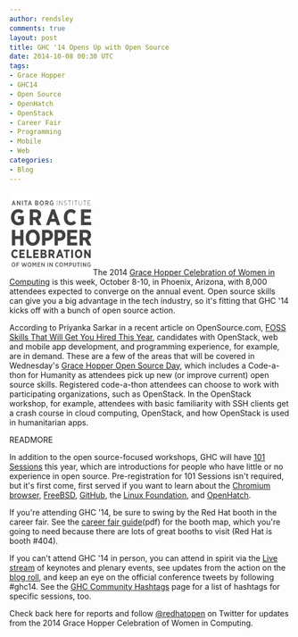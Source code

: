 ```yaml
---
author: rendsley
comments: true
layout: post
title: GHC '14 Opens Up with Open Source
date: 2014-10-08 00:30 UTC
tags:
- Grace Hopper
- GHC14
- Open Source
- OpenHatch
- OpenStack
- Career Fair
- Programming
- Mobile
- Web
categories:
- Blog
---
```

![](/images/blog/ghc14.png)The 2014 [Grace Hopper Celebration of Women in Computing](http://gracehopper.org/) is this week, October 8-10, in Phoenix, Arizona, with 8,000 attendees expected to converge on the annual event. Open source skills can give you a big advantage in the tech industry, so it's fitting that GHC '14 kicks off with a bunch of open source action. 

According to Priyanka Sarkar in a recent article on OpenSource.com, [FOSS Skills That Will Get You Hired This Year](http://www.opensourceforu.com/2014/05/foss-skills-will-get-hired-year/), candidates with OpenStack, web and mobile app development, and programming experience, for example, are in demand. These are a few of the areas that will be covered in Wednesday's [Grace Hopper Open Source Day](http://gracehopper.org/open-source-day/), which includes a Code-a-thon for Humanity as attendees pick up new (or improve current) open source skills. Registered code-a-thon attendees can choose to work with participating organizations, such as OpenStack. In the OpenStack workshop, for example, attendees with basic familiarity with SSH clients get a crash course in cloud computing, OpenStack, and how OpenStack is used in humanitarian apps. 

READMORE

In addition to the open source-focused workshops, GHC will have [101 Sessions](http://gracehopper.org/open-source-day/) this year, which are introductions for people who have little or no experience in open source. Pre-registration for 101 Sessions isn't required, but it's first come, first served if you want to learn about the [Chromium browser](http://www.chromium.org/), [FreeBSD](http://www.freebsd.org/), [GitHub](https://github.com/), the [Linux Foundation](http://www.linuxfoundation.org/), and [OpenHatch](https://openhatch.org/). 

If you're attending GHC '14, be sure to swing by the Red Hat booth in the career fair. See the [career fair guide](http://gracehopper.org/wp-content/uploads/2014/09/GHC2014-Career-Fair-Guide.pdf)(pdf) for the booth map, which you're going to need because there are lots of great booths to visit (Red Hat is booth #404).

If you can't attend GHC '14 in person, you can attend in spirit via the [Live stream](http://gracehopper.org/ghc-2014-livestream-schedule/) of keynotes and plenary events, see updates from the action on the [blog roll](http://ghcbloggers.blogspot.com/), and keep an eye on the official conference tweets by following #ghc14. See the [GHC Community Hashtags](http://gracehopper.org/ghc-community-hashtags/) page for a list of hashtags for specific sessions, too. 

Check back here for reports and follow [@redhatopen](https://twitter.com/redhatopen) on Twitter for updates from the 2014 Grace Hopper Celebration of Women in Computing.